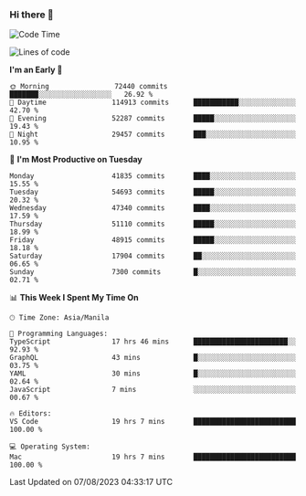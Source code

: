 ### Hi there 👋

<!--START_SECTION:waka-->
![Code Time](http://img.shields.io/badge/Code%20Time-4%2C209%20hrs%2056%20mins-blue)

![Lines of code](https://img.shields.io/badge/From%20Hello%20World%20I%27ve%20Written-104.5%20million%20lines%20of%20code-blue)

**I'm an Early 🐤** 

```text
🌞 Morning                72440 commits       ███████░░░░░░░░░░░░░░░░░░   26.92 % 
🌆 Daytime                114913 commits      ███████████░░░░░░░░░░░░░░   42.70 % 
🌃 Evening                52287 commits       █████░░░░░░░░░░░░░░░░░░░░   19.43 % 
🌙 Night                  29457 commits       ███░░░░░░░░░░░░░░░░░░░░░░   10.95 % 
```
📅 **I'm Most Productive on Tuesday** 

```text
Monday                   41835 commits       ████░░░░░░░░░░░░░░░░░░░░░   15.55 % 
Tuesday                  54693 commits       █████░░░░░░░░░░░░░░░░░░░░   20.32 % 
Wednesday                47340 commits       ████░░░░░░░░░░░░░░░░░░░░░   17.59 % 
Thursday                 51110 commits       █████░░░░░░░░░░░░░░░░░░░░   18.99 % 
Friday                   48915 commits       █████░░░░░░░░░░░░░░░░░░░░   18.18 % 
Saturday                 17904 commits       ██░░░░░░░░░░░░░░░░░░░░░░░   06.65 % 
Sunday                   7300 commits        █░░░░░░░░░░░░░░░░░░░░░░░░   02.71 % 
```


📊 **This Week I Spent My Time On** 

```text
🕑︎ Time Zone: Asia/Manila

💬 Programming Languages: 
TypeScript               17 hrs 46 mins      ███████████████████████░░   92.93 % 
GraphQL                  43 mins             █░░░░░░░░░░░░░░░░░░░░░░░░   03.75 % 
YAML                     30 mins             █░░░░░░░░░░░░░░░░░░░░░░░░   02.64 % 
JavaScript               7 mins              ░░░░░░░░░░░░░░░░░░░░░░░░░   00.67 % 

🔥 Editors: 
VS Code                  19 hrs 7 mins       █████████████████████████   100.00 % 

💻 Operating System: 
Mac                      19 hrs 7 mins       █████████████████████████   100.00 % 
```


 Last Updated on 07/08/2023 04:33:17 UTC
<!--END_SECTION:waka-->


<!--
**rad182/rad182** is a ✨ _special_ ✨ repository because its `README.md` (this file) appears on your GitHub profile.

Here are some ideas to get you started:

- 🔭 I’m currently working on ...
- 🌱 I’m currently learning ...
- 👯 I’m looking to collaborate on ...
- 🤔 I’m looking for help with ...
- 💬 Ask me about ...
- 📫 How to reach me: ...
- 😄 Pronouns: ...
- ⚡ Fun fact: ...
-->
